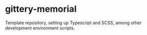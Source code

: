 # gittery-memorial
Template repository, setting up Typescript and SCSS, among other development environment scripts.
